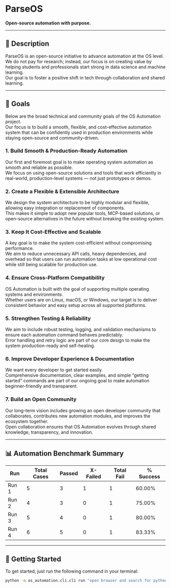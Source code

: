 # ParseOS  
**Open-source automation with purpose.**

---

## 🧩 Description

ParseOS is an open-source initiative to advance automation at the OS level.  
We do not pay for research; instead, our focus is on creating value by helping students and professionals start strong in data science and machine learning.  
Our goal is to foster a positive shift in tech through collaboration and shared learning.

---

## 🎯 Goals

Below are the broad technical and community goals of the OS Automation project.  
Our focus is to build a smooth, flexible, and cost-effective automation system that can be confidently used in production environments while staying open-source and community-driven.

### 1. Build Smooth & Production-Ready Automation
Our first and foremost goal is to make operating system automation as smooth and reliable as possible.  
We focus on using open-source solutions and tools that work efficiently in real-world, production-level systems — not just prototypes or demos.

### 2. Create a Flexible & Extensible Architecture
We design the system architecture to be highly modular and flexible, allowing easy integration or replacement of components.  
This makes it simple to adopt new popular tools, MCP-based solutions, or open-source alternatives in the future without breaking the existing system.

### 3. Keep It Cost-Effective and Scalable
A key goal is to make the system cost-efficient without compromising performance.  
We aim to reduce unnecessary API calls, heavy dependencies, and overhead so that users can run automation tasks at low operational cost while still being scalable for production use.

### 4. Ensure Cross-Platform Compatibility
OS Automation is built with the goal of supporting multiple operating systems and environments.  
Whether users are on Linux, macOS, or Windows, our target is to deliver consistent behavior and easy setup across all supported platforms.

### 5. Strengthen Testing & Reliability
We aim to include robust testing, logging, and validation mechanisms to ensure each automation command behaves predictably.  
Error handling and retry logic are part of our core design to make the system production-ready and self-healing.

### 6. Improve Developer Experience & Documentation
We want every developer to get started easily.  
Comprehensive documentation, clear examples, and simple “getting started” commands are part of our ongoing goal to make automation beginner-friendly and transparent.

### 7. Build an Open Community
Our long-term vision includes growing an open developer community that collaborates, contributes new automation modules, and improves the ecosystem together.  
Open collaboration ensures that OS Automation evolves through shared knowledge, transparency, and innovation.

---

## 📊 Automation Benchmark Summary

| Run | Total Cases | Passed | X-Failed | Total Fail | % Success |
|-----|--------------|--------|-----------|-------------|------------|
| Run 1 | 5 | 3 | 1 | 1 | 60.00% |
| Run 2 | 4 | 3 | 0 | 1 | 75.00% |
| Run 3 | 5 | 4 | 0 | 1 | 80.00% |
| Run 4 | 6 | 5 | 0 | 1 | 83.33% |

---

## 🚀 Getting Started

To get started, just run the following command in your terminal:

```bash
python -m os_automation.cli.cli run "open browser and search for python tutorials"
